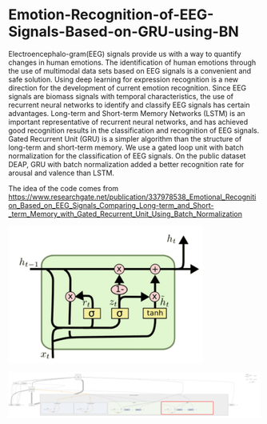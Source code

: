 # Emotion-Recognition-of-EEG-Signals-Based-on-GRU-using-BN
  Electroencephalo-gram(EEG) signals provide us with a way to quantify changes in human emotions. The identification of human emotions through the use of multimodal data sets based on EEG signals is a convenient and safe solution. Using deep learning for expression recognition is a new direction for the development of current emotion recognition. Since EEG signals are biomass signals with temporal characteristics, the use of recurrent neural networks to identify and classify EEG signals has certain advantages. Long-term and Short-term Memory Networks (LSTM) is an important representative of recurrent neural networks, and has achieved good recognition results in the classification and recognition of EEG signals. Gated Recurrent Unit (GRU) is a simpler algorithm than the structure of long-term and short-term memory. We use a gated loop unit with batch normalization for the classification of EEG signals. On the public dataset DEAP, GRU with batch normalization added a better recognition rate for arousal and valence than LSTM. 
  
  The idea of the code comes from https://www.researchgate.net/publication/337978538_Emotional_Recognition_Based_on_EEG_Signals_Comparing_Long-term_and_Short-_term_Memory_with_Gated_Recurrent_Unit_Using_Batch_Normalization
  
  
![image](https://github.com/dafei2017/Emotion-Recognition-of-EEG-Signals-Based-on-GRU-with-BN/blob/main/GRU%E6%A8%A1%E5%9E%8B.png)

![image](https://github.com/dafei2017/Emotion-Recognition-of-EEG-Signals-Based-on-GRU-with-BN/blob/main/batch_normalization.png)
